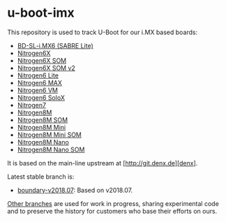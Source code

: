 u-boot-imx
==========

This repository is used to track U-Boot for our i.MX based boards:

* [BD-SL-i.MX6 (SABRE Lite)][sabrelite]
* [Nitrogen6X][nitrogen6x]
* [Nitrogen6X SOM][nitrogen6x-som]
* [Nitrogen6X SOM v2][nitrogen6x-somv2]
* [Nitrogen6 Lite][nitrogen6-lite]
* [Nitrogen6 MAX][nitrogen6-max]
* [Nitrogen6 VM][nitrogen6-vm]
* [Nitrogen6 SoloX][nitrogen6-sx]
* [Nitrogen7][nitrogen7]
* [Nitrogen8M][nitrogen8m]
* [Nitrogen8M SOM][nitrogen8m-som]
* [Nitrogen8M Mini][nitrogen8mm]
* [Nitrogen8M Mini SOM][nitrogen8mm-som]
* [Nitrogen8M Nano][nitrogen8mn]
* [Nitrogen8M Nano SOM][nitrogen8mn-som]

It is based on the main-line upstream at [http://git.denx.de][denx].

Latest stable branch is:

* [boundary-v2018.07](https://github.com/boundarydevices/u-boot-imx6/tree/boundary-v2018.07): Based on v2018.07.

[Other branches](http://github.com/boundarydevices/u-boot-imx6/branches) are used for work in progress, sharing experimental code and to
preserve the history for customers who base their efforts on ours.

[denx]: http://git.denx.de "U-Boot Mainline Git repository"

[sabrelite]:http://boundarydevices.com/sabre-lite-imx6-sbc "SABRE Lite product page"
[nitrogen6x]:http://boundarydevices.com/nitrogen6x-board-imx6-arm-cortex-a9-sbc "Nitrogen6X product page"
[nitrogen6x-som]:http://boundarydevices.com/products/nitrogen6x-som "Nitrogen6X SOM product page"
[nitrogen6x-somv2]:http://boundarydevices.com/product/nit6x-som-v2/ "Nitrogen6X SOM v2 product page"
[nitrogen6-lite]:http://boundarydevices.com/products/nitrogen6_lite "Nitrogen6_Lite product page"
[nitrogen6-max]:http://boundarydevices.com/product/nitrogen6max "Nitrogen6_MAX product page"
[nitrogen6-vm]:http://boundarydevices.com/product/nitrogen6_vm_imx6 "Nitrogen6_VM product page"
[nitrogen6-sx]:http://boundarydevices.com/product/nit6_solox-imx6 "Nit6_SoloX product page"
[nitrogen7]:https://boundarydevices.com/product/nitrogen7 "Nitrogen7 product page"
[nitrogen8m]:https://boundarydevices.com/product/nitrogen8m "Nitrogen8M product page"
[nitrogen8m-som]:https://boundarydevices.com/product/nitrogen8m-som "Nitrogen8M SOM product page"
[nitrogen8mm]:https://boundarydevices.com/product/nitrogen8m-mini "Nitrogen8M Mini product page"
[nitrogen8mm-som]:https://boundarydevices.com/product/nitrogen8m-mini-som "Nitrogen8M Mini SOM product page"
[nitrogen8mn]:https://boundarydevices.com/product/nitrogen8m-nano "Nitrogen8M Nano product page"
[nitrogen8mn-som]:https://boundarydevices.com/product/nitrogen8m-nano-som "Nitrogen8M Nano SOM product page"
